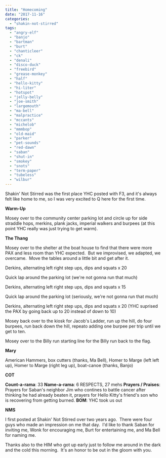 ```yaml
---
title: "Homecoming"
date: "2017-11-16"
categories: 
  - "shakin-not-stirred"
tags: 
  - "angry-elf"
  - "banjo"
  - "bartman"
  - "burt"
  - "chanticleer"
  - "ck"
  - "denali"
  - "disco-duck"
  - "freebird"
  - "grease-monkey"
  - "half"
  - "hello-kitty"
  - "hi-liter"
  - "hotspot"
  - "jelly-belly"
  - "joe-smith"
  - "largemouth"
  - "ma-bell"
  - "malpractice"
  - "mccants"
  - "michelob"
  - "mmmbop"
  - "old-maid"
  - "parker"
  - "pet-sounds"
  - "red-dawn"
  - "saban"
  - "shut-in"
  - "smokey"
  - "snots"
  - "term-paper"
  - "tubeless"
  - "wilbur"
---
```


Shakin' Not Stirred was the first place YHC posted with F3, and it's always felt like home to me, so I was very excited to Q here for the first time.

**Warm-Up**

Mosey over to the community center parking lot and circle up for side straddle hops, merkins, plank jacks, imperial walkers and burpees (at this point YHC really was just trying to get warm).

**The Thang**

Mosey over to the shelter at the boat house to find that there were more PAX and less room than YHC expected.  But we improvised, we adapted, we overcame.  Move the tables around a little bit and get after it.

Derkins, alternating left right step ups, dips and squats x 20

Quick lap around the parking lot (we're not gonna run that much)

Derkins, alternating left right step ups, dips and squats x 15

Quick lap around the parking lot (seriously, we're not gonna run that much)

Derkins, alternating left right step ups, dips and squats x 20 (YHC suprised the PAX by going back up to 20 instead of down to 10)

Mosey back over to the kiosk for Jacob's Ladder, run up the hill, do four burpees, run back down the hill, repeato adding one burpee per trip until we get to ten.

Mosey over to the Billy run starting line for the Billy run back to the flag.

**Mary**

American Hammers, box cutters (thanks, Ma Bell), Homer to Marge (left left up), Homer to Marge (right leg up), boat-canoe (thanks, Banjo)

**COT**

**Count-a-rama**: 33 **Name-a-rama**: 6 RESPECTS, 27 mehs **Prayers / Praises**: Prayers for Saban's neighbor Jim who contines to battle cancer after thinking he had already beaten it, prayers for Hello Kitty's friend's son who is recovering from getting burned. **BOM**: YHC took us out

**NMS**

I first posted at Shakin' Not Stirred over two years ago.  There were four guys who made an impression on me that day.  I'd like to thank Saban for inviting me, Wonk for encouraging me, Burt for entertaining me, and Ma Bell for naming me.

Thanks also to the HIM who got up early just to follow me around in the dark and the cold this morning.  It's an honor to be out in the gloom with you.

